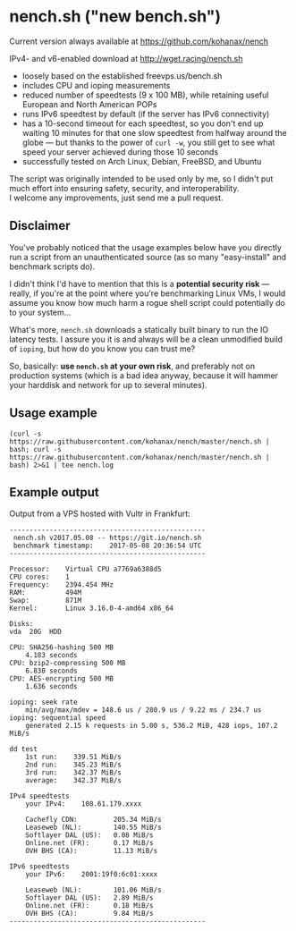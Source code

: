 nench.sh ("new bench.sh")
=========================

Current version always available at https://github.com/kohanax/nench

IPv4- and v6-enabled download at http://wget.racing/nench.sh

- loosely based on the established freevps.us/bench.sh
- includes CPU and ioping measurements
- reduced number of speedtests (9 x 100 MB), while retaining useful European
  and North American POPs
- runs IPv6 speedtest by default (if the server has IPv6 connectivity)
- has a 10-second timeout for each speedtest, so you don't end up waiting 10
  minutes for that one slow speedtest from halfway around the globe — but
  thanks to the power of `curl -w`, you still get to see what speed your server
  achieved during those 10 seconds
- successfully tested on Arch Linux, Debian, FreeBSD, and Ubuntu

The script was originally intended to be used only by me, so I didn't put much
effort into ensuring safety, security, and interoperability.  
I welcome any improvements, just send me a pull request.

Disclaimer
----------

You've probably noticed that the usage examples below have you directly run a
script from an unauthenticated source (as so many "easy-install" and benchmark
scripts do).

I didn't think I'd have to mention that this is a **potential security risk** —
really, if you're at the point where you're benchmarking Linux VMs, I would
assume you know how much harm a rogue shell script could potentially do to your
system…

What's more, `nench.sh` downloads a statically built binary to run the IO
latency tests. I assure you it is and always will be a clean unmodified build
of `ioping`, but how do you know you can trust me?

So, basically: **use `nench.sh` at your own risk**, and preferably not on
production systems (which is a bad idea anyway, because it will hammer your
harddisk and network for up to several minutes).

Usage example
-------------

```
(curl -s https://raw.githubusercontent.com/kohanax/nench/master/nench.sh | bash; curl -s https://raw.githubusercontent.com/kohanax/nench/master/nench.sh | bash) 2>&1 | tee nench.log
```

Example output
--------------

Output from a VPS hosted with Vultr in Frankfurt:

```
-------------------------------------------------
 nench.sh v2017.05.08 -- https://git.io/nench.sh
 benchmark timestamp:    2017-05-08 20:36:54 UTC
-------------------------------------------------

Processor:    Virtual CPU a7769a6388d5
CPU cores:    1
Frequency:    2394.454 MHz
RAM:          494M
Swap:         871M
Kernel:       Linux 3.16.0-4-amd64 x86_64

Disks:
vda  20G  HDD

CPU: SHA256-hashing 500 MB
    4.183 seconds
CPU: bzip2-compressing 500 MB
    6.830 seconds
CPU: AES-encrypting 500 MB
    1.636 seconds

ioping: seek rate
    min/avg/max/mdev = 148.6 us / 280.9 us / 9.22 ms / 234.7 us
ioping: sequential speed
    generated 2.15 k requests in 5.00 s, 536.2 MiB, 428 iops, 107.2 MiB/s

dd test
    1st run:    339.51 MiB/s
    2nd run:    345.23 MiB/s
    3rd run:    342.37 MiB/s
    average:    342.37 MiB/s

IPv4 speedtests
    your IPv4:    108.61.179.xxxx

    Cachefly CDN:         205.34 MiB/s
    Leaseweb (NL):        140.55 MiB/s
    Softlayer DAL (US):   0.08 MiB/s
    Online.net (FR):      0.17 MiB/s
    OVH BHS (CA):         11.13 MiB/s

IPv6 speedtests
    your IPv6:    2001:19f0:6c01:xxxx

    Leaseweb (NL):        101.06 MiB/s
    Softlayer DAL (US):   2.89 MiB/s
    Online.net (FR):      0.18 MiB/s
    OVH BHS (CA):         9.84 MiB/s
-------------------------------------------------
```
